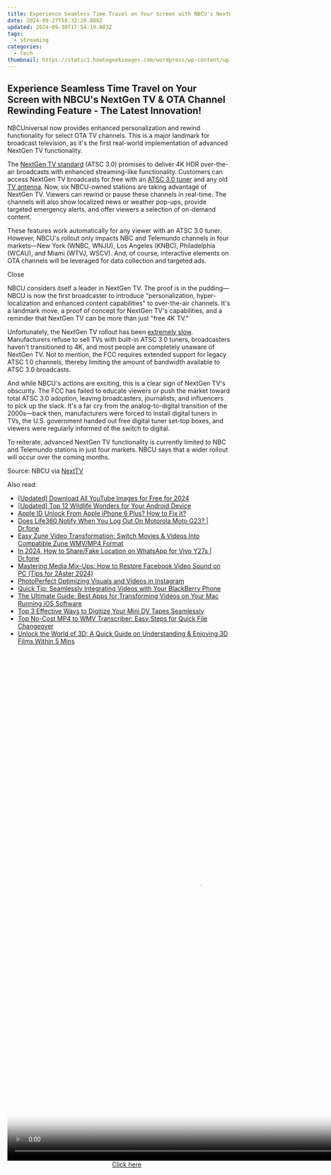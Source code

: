 ```yaml
---
title: Experience Seamless Time Travel on Your Screen with NBCU's NextGen TV & OTA Channel Rewinding Feature - The Latest Innovation!
date: 2024-09-27T18:32:28.888Z
updated: 2024-09-30T17:54:19.803Z
tags:
  - streaming
categories:
  - tech
thumbnail: https://static1.howtogeekimages.com/wordpress/wp-content/uploads/2022/12/TV-antenna.jpg
---
```


## Experience Seamless Time Travel on Your Screen with NBCU's NextGen TV & OTA Channel Rewinding Feature - The Latest Innovation!

NBCUniversal now provides enhanced personalization and rewind functionality for select OTA TV channels. This is a major landmark for broadcast television, as it's the first real-world implementation of advanced NextGen TV functionality.

 The [NextGen TV standard](https://tech-haven.techidaily.com/ai-writing-unmasked-5-must-have-detectors-for-academic-and-corporate-leaders/) (ATSC 3.0) promises to deliver 4K HDR over-the-air broadcasts with enhanced streaming-like functionality. Customers can access NextGen TV broadcasts for free with an [ATSC 3.0 tuner](https://www.amazon.com/SiliconDust-HDHomeRun-Flex-ATSC-NextGen/dp/B092GCN9NL?tag=hotoge-20&ascsubtag=UUhtgUeUpU2002720&asc%5Frefurl=https%3A%2F%2Fwww.howtogeek.com%2Fnbcu-lets-you-rewind-ota-channels-nextgen-tv%2F&asc%5Fcampaign=Short-Term) and any old [TV antenna](https://www.amazon.com/Amplified-Indoor-Digital-Antenna-Amplifier/dp/B0CW6NFJBS/?tag=hotoge-20&ascsubtag=UUhtgUeUpU2002720&asc%5Frefurl=https%3A%2F%2Fwww.howtogeek.com%2Fnbcu-lets-you-rewind-ota-channels-nextgen-tv%2F&asc%5Fcampaign=Short-Term). Now, six NBCU-owned stations are taking advantage of NextGen TV. Viewers can rewind or pause these channels in real-time. The channels will also show localized news or weather pop-ups, provide targeted emergency alerts, and offer viewers a selection of on-demand content.

 These features work automatically for any viewer with an ATSC 3.0 tuner. However, NBCU's rollout only impacts NBC and Telemundo channels in four markets—New York (WNBC, WNJU), Los Angeles (KNBC), Philadelphia (WCAU), and Miami (WTVJ, WSCV). And, of course, interactive elements on OTA channels will be leveraged for data collection and targeted ads.

Close 

 NBCU considers itself a leader in NextGen TV. The proof is in the pudding—NBCU is now the first broadcaster to introduce "personalization, hyper-localization and enhanced content capabilities" to over-the-air channels. It's a landmark move, a proof of concept for NextGen TV's capabilities, and a reminder that NextGen TV can be more than just "free 4K TV."

 Unfortunately, the NextGen TV rollout has been [extremely slow](https://techidaily.com/solutions-to-restore-deleted-files-from-tecno-by-fonelab-android-recover-data/). Manufacturers refuse to sell TVs with built-in ATSC 3.0 tuners, broadcasters haven't transitioned to 4K, and most people are completely unaware of NextGen TV. Not to mention, the FCC requires extended support for legacy ATSC 1.0 channels, thereby limiting the amount of bandwidth available to ATSC 3.0 broadcasts.

 And while NBCU's actions are exciting, this is a clear sign of NextGen TV's obscurity. The FCC has failed to educate viewers or push the market toward total ATSC 3.0 adoption, leaving broadcasters, journalists, and influencers to pick up the slack. It's a far cry from the analog-to-digital transition of the 2000s—back then, manufacturers were forced to install digital tuners in TVs, the U.S. government handed out free digital tuner set-top boxes, and viewers were regularly informed of the switch to digital.

 To reiterate, advanced NextGen TV functionality is currently limited to NBC and Telemundo stations in just four markets. NBCU says that a wider rollout will occur over the coming months.

 Source: NBCU via [NextTV](https://www.nexttv.com/news/nbcu-using-nextgen-tv-to-provide-personalized-broadcasts-at-6-stations)

<ins class="adsbygoogle"
     style="display:block"
     data-ad-format="autorelaxed"
     data-ad-client="ca-pub-7571918770474297"
     data-ad-slot="1223367746"></ins>

<ins class="adsbygoogle"
     style="display:block"
     data-ad-client="ca-pub-7571918770474297"
     data-ad-slot="8358498916"
     data-ad-format="auto"
     data-full-width-responsive="true"></ins>

<span class="atpl-alsoreadstyle">Also read:</span>
<div><ul>
<li><a href="https://facebook-video-share.techidaily.com/updated-download-all-youtube-images-for-free-for-2024/"><u>[Updated] Download All YouTube Images for Free for 2024</u></a></li>
<li><a href="https://screen-video-capture.techidaily.com/updated-top-12-wildlife-wonders-for-your-android-device/"><u>[Updated] Top 12 Wildlife Wonders for Your Android Device</u></a></li>
<li><a href="https://apple-account.techidaily.com/apple-id-unlock-from-apple-iphone-6-plus-how-to-fix-it-by-drfone-ios/"><u>Apple ID Unlock From Apple iPhone 6 Plus? How to Fix it?</u></a></li>
<li><a href="https://fake-location.techidaily.com/does-life360-notify-when-you-log-out-on-motorola-moto-g23-drfone-by-drfone-virtual-android/"><u>Does Life360 Notify When You Log Out On Motorola Moto G23? | Dr.fone</u></a></li>
<li><a href="https://media-tips.techidaily.com/easy-zune-video-transformation-switch-movies-and-videos-into-compatible-zune-wmvmp4-format/"><u>Easy Zune Video Transformation: Switch Movies & Videos Into Compatible Zune WMV/MP4 Format</u></a></li>
<li><a href="https://review-topics.techidaily.com/in-2024-how-to-sharefake-location-on-whatsapp-for-vivo-y27s-drfone-by-drfone-virtual-android/"><u>In 2024, How to Share/Fake Location on WhatsApp for Vivo Y27s | Dr.fone</u></a></li>
<li><a href="https://sound-issues.techidaily.com/mastering-media-mix-ups-how-to-restore-facebook-video-sound-on-pc-tips-for-2aster-2024/"><u>Mastering Media Mix-Ups: How to Restore Facebook Video Sound on PC (Tips for 2Aster 2024)</u></a></li>
<li><a href="https://instagram-videos.techidaily.com/photoperfect-optimizing-visuals-and-videos-in-instagram/"><u>PhotoPerfect Optimizing Visuals and Videos in Instagram</u></a></li>
<li><a href="https://media-tips.techidaily.com/quick-tip-seamlessly-integrating-videos-with-your-blackberry-phone/"><u>Quick Tip: Seamlessly Integrating Videos with Your BlackBerry Phone</u></a></li>
<li><a href="https://media-tips.techidaily.com/the-ultimate-guide-best-apps-for-transforming-videos-on-your-mac-running-ios-software/"><u>The Ultimate Guide: Best Apps for Transforming Videos on Your Mac Running iOS Software</u></a></li>
<li><a href="https://media-tips.techidaily.com/top-3-effective-ways-to-digitize-your-mini-dv-tapes-seamlessly/"><u>Top 3 Effective Ways to Digitize Your Mini DV Tapes Seamlessly</u></a></li>
<li><a href="https://media-tips.techidaily.com/top-no-cost-mp4-to-wmv-transcriber-easy-steps-for-quick-file-changeover/"><u>Top No-Cost MP4 to WMV Transcriber: Easy Steps for Quick File Changeover</u></a></li>
<li><a href="https://media-tips.techidaily.com/unlock-the-world-of-3d-a-quick-guide-on-understanding-and-enjoying-3d-films-within-5-mins/"><u>Unlock the World of 3D: A Quick Guide on Understanding & Enjoying 3D Films Within 5 Mins</u></a></li>
</ul></div>

<!-- affiliate ads begin -->
<span id="1542129">
					<video width="864" height="1152" style="cursor:pointer"
           poster="//a.impactradius-go.com/display-clicktoplayimage/1542129.png"
           onclick="if(!this.playClicked){this.play();this.setAttribute('controls',true);this.playClicked=true;}">
	   <source src="//a.impactradius-go.com/display-ad/16836-1542129">
	   <img src="//a.impactradius-go.com/display-clicktoplayimage/1542129.png" style="border: none; height: 100%; width: 100%; object-fit: contain">
	</video>
	<div style="width:540px;text-align:center"><a href="javascript:window.open(decodeURIComponent('https%3A%2F%2F25home.pxf.io%2Fc%2F5597632%2F1542129%2F16836'), '_blank');void(0);">Click here</a></div>
</span>
<img height="0" width="0" src="https://imp.pxf.io/i/5597632/1542129/16836" style="position:absolute;visibility:hidden;" border="0" />
<!-- affiliate ads end -->

